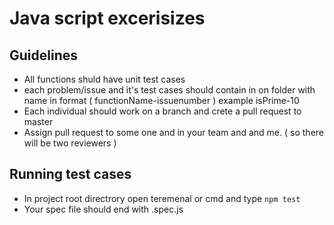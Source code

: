 # Java script excerisizes

## Guidelines

- All functions shuld have unit test cases
- each problem/issue and it's test cases should contain in on folder with name in format ( functionName-issuenumber )
  example isPrime-10
- Each individual should work on a branch and crete a pull request to master
- Assign pull request to some one and in your team and and me.
  ( so there will be two reviewers )

## Running test cases

- In project root directrory open teremenal or cmd and type `npm test`
- Your spec file should end with .spec.js
